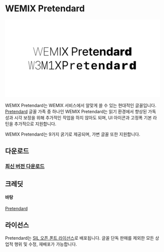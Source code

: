 # WEMIX Pretendard

<picture>
  <source media="(prefers-color-scheme: dark)" srcset="../../docs/thumbnail/thumbnail-dark.svg">
  <img src="../../docs/thumbnail/thumbnail.svg" alt="Thumbnail">
</picture>

WEMIX Pretendard는 WEMIX 서비스에서 알맞게 쓸 수 있는 현대적인 글꼴입니다. [Pretendard](https://github.com/orioncactus/pretendard) 글꼴 가족 중 하나인 WEMIX Pretendard는 읽기 환경에서 향상된 가독성과 시각 보정을 위해 추가적인 작업을 하지 않아도 되며, UI 아이콘과 고정폭 기본 라틴을 추가적으로 지원합니다.

WEMIX Pretendard는 9가지 굵기로 제공되며, 가변 글꼴 또한 지원합니다.

## 다운로드

### [최신 버전 다운로드](https://github.com/wemixarchive/wemix-pretendard/releases/latest)

## 크레딧

#### 바탕

[Pretendard](https://github.com/orioncactus/pretendard)

## 라이선스

Pretendard는 [SIL 오픈 폰트 라이선스](https://scripts.sil.org/OFL)로 배포됩니다. 글꼴 단독 판매를 제외한 모든 상업적 행위 및 수정, 재배포가 가능합니다.
